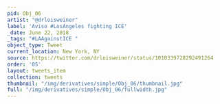 ```yaml
---
pid: Obj_06
artist: "@drloisweiner"
label: 'Aviso #LosAngeles fighting ICE'
_date: June 22, 2018
_tags: "#LAAgainstICE "
object_type: Tweet
current_location: New York, NY
source: https://twitter.com/drloisweiner/status/1010339728292491264
order: '05'
layout: tweets_item
collection: tweets
thumbnail: "/img/derivatives/simple/Obj_06/thumbnail.jpg"
full: "/img/derivatives/simple/Obj_06/fullwidth.jpg"
---
```

